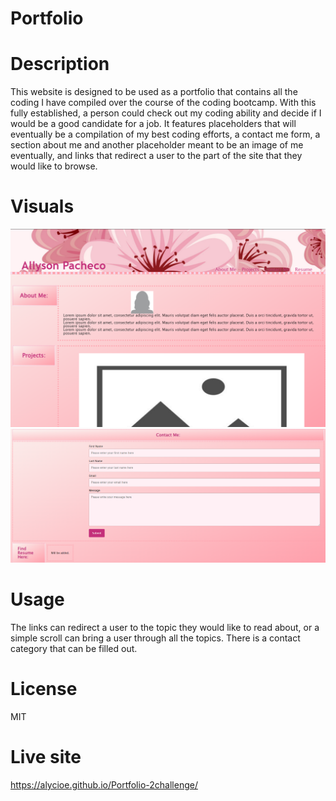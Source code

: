 # Portfolio

# Description

This website is designed to be used as a portfolio that contains all the coding I have compiled over the course of the coding bootcamp. With this fully established, a person could check out my coding ability and decide if I would be a good candidate for a job. It features placeholders that will eventually be a compilation of my best coding efforts, a contact me form, a section about me and another placeholder meant to be an image of me eventually, and links that redirect a user to the part of the site that they would like to browse.

# Visuals

![screenshot](images/Screenshot%202023-07-12%20164205.png)
![screenshot](images/Screenshot%202023-07-12%20164224.png)

# Usage

The links can redirect a user to the topic they would like to read about, or a simple scroll can bring a user through all the topics. There is a contact category that can be filled out.

# License
MIT

# Live site
https://alycioe.github.io/Portfolio-2challenge/
